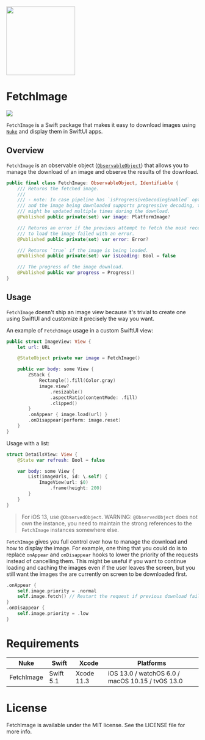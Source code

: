 <br/>

<p align="left"><img src="https://cloud.githubusercontent.com/assets/1567433/13918338/f8670eea-ef7f-11e5-814d-f15bdfd6b2c0.png" height="180"/>

# FetchImage

<p align="left">
<img src="https://img.shields.io/badge/platforms-iOS%2C%20macOS%2C%20watchOS%2C%20tvOS-lightgrey.svg">
</p>

`FetchImage` is a Swift package that makes it easy to download images using [`Nuke`](https://github.com/kean/Nuke) and display them in SwiftUI apps.

## Overview

`FetchImage` is an observable object ([`ObservableObject`](https://developer.apple.com/documentation/combine/observableobject)) that allows you to manage the download of an image and observe the results of the download.

```swift
public final class FetchImage: ObservableObject, Identifiable {
    /// Returns the fetched image.
    ///
    /// - note: In case pipeline has `isProgressiveDecodingEnabled` option enabled
    /// and the image being downloaded supports progressive decoding, the `image`
    /// might be updated multiple times during the download.
    @Published public private(set) var image: PlatformImage?

    /// Returns an error if the previous attempt to fetch the most recent attempt
    /// to load the image failed with an error.
    @Published public private(set) var error: Error?

    /// Returns `true` if the image is being loaded.
    @Published public private(set) var isLoading: Bool = false

    /// The progress of the image download.
    @Published public var progress = Progress()
}
```

## Usage

`FetchImage` doesn't ship an image view because it's trivial to create one using SwiftUI and customize it precisely the way you want. 

An example of `FetchImage` usage in a custom SwiftUI view:

```swift
public struct ImageView: View {
    let url: URL

    @StateObject private var image = FetchImage()

    public var body: some View {
        ZStack {
            Rectangle().fill(Color.gray)
            image.view?
                .resizable()
                .aspectRatio(contentMode: .fill)
                .clipped()
        }
        .onAppear { image.load(url) }
        .onDisappear(perform: image.reset)
    }
}
```

Usage with a list:

```swift
struct DetailsView: View {
    @State var refresh: Bool = false

    var body: some View {
        List(imageUrls, id: \.self) {
            ImageView(url: $0)
                .frame(height: 200)
        }
    }
}
```

> For iOS 13, use `@ObservedObject`. WARNING: `@ObservedObject` does not own the instance,
> you need to maintain the strong references to the `FetchImage` instances somewhere else.

`FetchImage` gives you full control over how to manage the download and how to display the image. For example, one thing that you could do is to replace `onAppear` and `onDisappear` hooks to lower the priority of the requests instead of cancelling them. This might be useful if you want to continue loading and caching the images even if the user leaves the screen, but you still want the images the are currently on screen to be downloaded first.

```swift
.onAppear {
    self.image.priority = .normal
    self.image.fetch() // Restart the request if previous download failed
}
.onDisappear {
    self.image.priority = .low
}
```

# Requirements

| Nuke          | Swift           | Xcode           | Platforms                                         |
|---------------|-----------------|-----------------|---------------------------------------------------|
| FetchImage     | Swift 5.1       | Xcode 11.3      | iOS 13.0 / watchOS 6.0 / macOS 10.15 / tvOS 13.0  |

# License

FetchImage is available under the MIT license. See the LICENSE file for more info.

